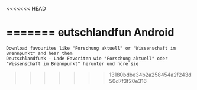 <<<<<<< HEAD

=======
eutschlandfun Android
=============
    Download favourites like "Forschung aktuell" or "Wissenschaft im Brennpunkt" and hear them
    Deutschlandfunk - Lade Favoriten wie "Forschung aktuell" oder "Wissenschaft im Brennpunkt" herunter und höre sie
>>>>>>> 13180bdbe34b2a258454a2f243d50d7f3f20e316
